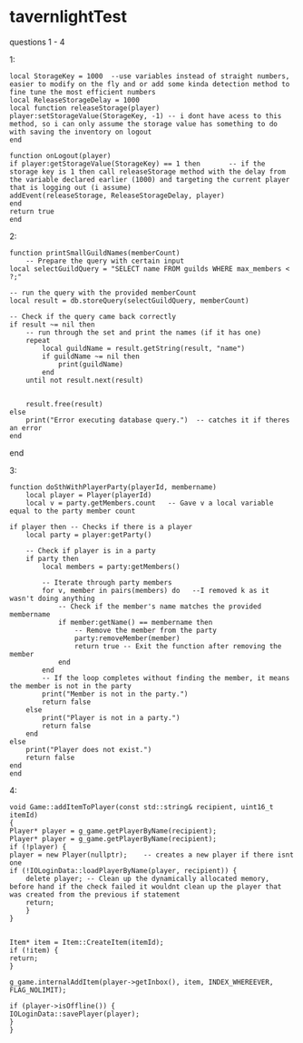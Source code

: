 # tavernlightTest
questions 1 - 4


1:

    local StorageKey = 1000  --use variables instead of straight numbers, easier to modify on the fly and or add some kinda detection method to fine tune the most efficient numbers
    local ReleaseStorageDelay = 1000
    local function releaseStorage(player)
    player:setStorageValue(StorageKey, -1) -- i dont have acess to this method, so i can only assume the storage value has something to do with saving the inventory on logout
    end
    
    function onLogout(player)
    if player:getStorageValue(StorageKey) == 1 then       -- if the storage key is 1 then call releaseStorage method with the delay from the variable declared earlier (1000) and targeting the current player that is logging out (i assume)
    addEvent(releaseStorage, ReleaseStorageDelay, player)
    end
    return true
    end


2: 

    function printSmallGuildNames(memberCount)
        -- Prepare the query with certain input
    local selectGuildQuery = "SELECT name FROM guilds WHERE max_members < ?;"
    
    -- run the query with the provided memberCount
    local result = db.storeQuery(selectGuildQuery, memberCount)

    -- Check if the query came back correctly
    if result ~= nil then
        -- run through the set and print the names (if it has one)
        repeat
            local guildName = result.getString(result, "name") 
            if guildName ~= nil then
                print(guildName)
            end
        until not result.next(result)

        
        result.free(result)
    else
        print("Error executing database query.")  -- catches it if theres an error
    end
end



3:

    function doSthWithPlayerParty(playerId, membername)
        local player = Player(playerId)
        local v = party.getMembers.count   -- Gave v a local variable equal to the party member count
    
    if player then -- Checks if there is a player
        local party = player:getParty()
        
        -- Check if player is in a party
        if party then
            local members = party:getMembers()
            
            -- Iterate through party members
            for v, member in pairs(members) do   --I removed k as it wasn't doing anything
                -- Check if the member's name matches the provided membername
                if member:getName() == membername then
                    -- Remove the member from the party
                    party:removeMember(member)
                    return true -- Exit the function after removing the member
                end
            end
            -- If the loop completes without finding the member, it means the member is not in the party
            print("Member is not in the party.")
            return false
        else
            print("Player is not in a party.")
            return false
        end
    else
        print("Player does not exist.")
        return false
    end
    end



4:

    void Game::addItemToPlayer(const std::string& recipient, uint16_t itemId)
    {
    Player* player = g_game.getPlayerByName(recipient);
    Player* player = g_game.getPlayerByName(recipient);
    if (!player) {
    player = new Player(nullptr);    -- creates a new player if there isnt one
    if (!IOLoginData::loadPlayerByName(player, recipient)) {
        delete player; -- Clean up the dynamically allocated memory, before hand if the check failed it wouldnt clean up the player that was created from the previous if statement
        return;
        }
    }


    Item* item = Item::CreateItem(itemId);
    if (!item) {
    return;
    }

    g_game.internalAddItem(player->getInbox(), item, INDEX_WHEREEVER, FLAG_NOLIMIT);

    if (player->isOffline()) {
    IOLoginData::savePlayer(player);
    }
    }
